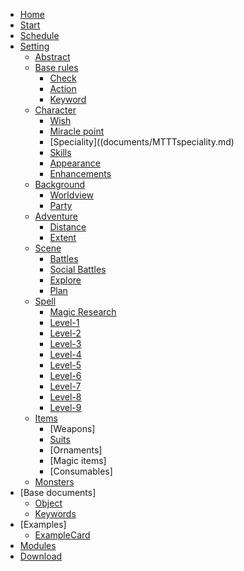 <!-- docs/_sidebar.md -->

* [Home](documents/home.md)
* [Start](documents/start.md)
* [Schedule](documents/Schedule.md)
* [Setting](documents/documents.md)
	* [Abstract](documents/MTTTabstract.md)
	* [Base rules](documents/MTTTbase.md)
		* [Check](documents/MTTTcheck.md)
		* [Action](documents/MTTTaction.md)
		* [Keyword](documents/MTTTkeyword.md)
	* [Character](documents/MTTTcharacter.md)
		* [Wish](documents/MTTTwish.md)
		* [Miracle point](documents/MTTTmirp.md)
		* [Speciality]((documents/MTTTspeciality.md)
		* [Skills](documents/MTTTskill.md)
		* [Appearance](documents/MTTTapearance.md)
		* [Enhancements](documents/MTTTenhance.md)
	* [Background](documents/MTTTbackground.md)
		* [Worldview](documents/MTTTadventure.md)
		* [Party](documents/MTTTparty.md)
	* [Adventure](documents/MTTTadventure.md)
		* [Distance](documents/MTTTdistance.md)	
		* [Extent](documents/MTTTextent.md)	
	* [Scene](documents/MTTTscene.md)
		* [Battles](documents/MTTTbattle.md)
		* [Social Battles](documents/MTTTsocialbattle.md)
		* [Explore](documents/MTTTexplore.md)
		* [Plan](documents/MTTTplan.md)
    * [Spell](documents/MTTTspelloverview.md)
		* [Magic Research](documents/MTTTmagicre.md)
		* [Level-1](documents/MTTTspells1.md)
		* [Level-2](documents/MTTTspells2.md)
		* [Level-3](documents/MTTTspells3.md)
		* [Level-4](documents/MTTTspells4.md)
		* [Level-5](documents/MTTTspells5.md)
		* [Level-6](documents/MTTTspells6.md)
		* [Level-7](documents/MTTTspells7.md)
		* [Level-8](documents/MTTTspells8.md)
		* [Level-9](documents/MTTTspells9.md)
	* [Items](documents/MTTTitems.md)
		* [Weapons]
		* [Suits](documents/MTTTsuit.md)
		* [Ornaments]
		* [Magic items]
		* [Consumables]
	* [Monsters](documents/MTTTmonsters.md)
* [Base documents]
	* [Object](documents/MTTTobject.md)
	* [Keywords](documents/MTTTkeywords.md)
* [Examples]
	* [ExampleCard](documents/MTTTcharactersheet.md)
* [Modules](Modules.md)
* [Download](Download.md)

